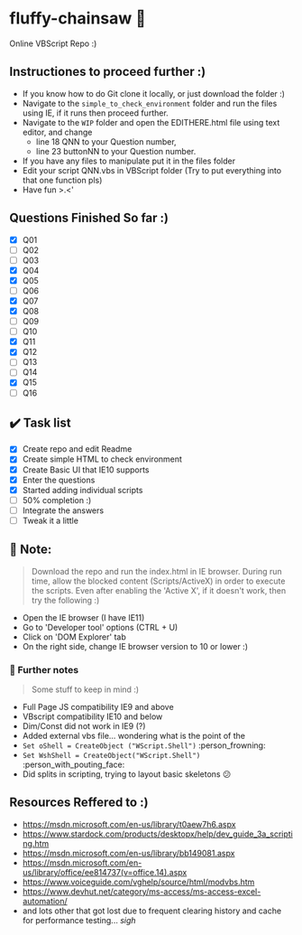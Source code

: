 # fluffy-chainsaw :see_no_evil: 
Online VBScript Repo :)

## Instructiones to proceed further :)
* If you know how to do Git clone it locally, or just download the folder :)
* Navigate to the `simple_to_check_environment` folder and run the files using IE, if it runs then proceed further.
* Navigate to the `WIP` folder and open the EDITHERE.html file using text editor, and change 
	* line 18 QNN to your Question number, 
	* line 23 buttonNN to your Question number.
* If you have any files to manipulate put it in the files folder
* Edit your script QNN.vbs in VBScript folder (Try to put everything into that one function pls)
* Have fun >.<'

## Questions Finished So far :)

- [X] Q01
- [ ] Q02
- [ ] Q03
- [X] Q04
- [X] Q05
- [ ] Q06
- [X] Q07
- [X] Q08
- [ ] Q09
- [ ] Q10
- [X] Q11
- [X] Q12
- [ ] Q13
- [ ] Q14
- [X] Q15
- [ ] Q16

## :heavy_check_mark: Task list  

- [x] Create repo and edit Readme
- [x] Create simple HTML to check environment
- [x] Create Basic UI that IE10 supports
- [x] Enter the questions
- [x] Started adding individual scripts
- [ ] 50% completion :)
- [ ] Integrate the answers
- [ ] Tweak it a little

## :pushpin: Note: 
> Download the repo and run the index.html in IE browser.
During run time, allow the blocked content (Scripts/ActiveX) in order to execute the scripts. Even after enabling the 'Active X', if it doesn't work, then try the following :)

* Open the IE browser (I have IE11)
* Go to 'Developer tool' options (CTRL + U)
* Click on 'DOM Explorer' tab
* On the right side, change IE browser version to 10 or lower :)

### :paperclip: Further notes 
> Some stuff to keep in mind :)
* Full Page JS compatibility IE9 and above
* VBscript compatibility IE10 and below
* Dim/Const did not work in IE9 (?)
* Added external vbs file... wondering what is the point of the 
* `Set oShell = CreateObject ("WScript.Shell")` :person_frowning:
* `Set WshShell = CreateObject("WScript.Shell")` :person_with_pouting_face:
* Did splits in scripting, trying to layout basic skeletons :confused:

## Resources Reffered to :)
* https://msdn.microsoft.com/en-us/library/t0aew7h6.aspx
* https://www.stardock.com/products/desktopx/help/dev_guide_3a_scripting.htm
* https://msdn.microsoft.com/en-us/library/bb149081.aspx
* https://msdn.microsoft.com/en-us/library/office/ee814737(v=office.14).aspx
* https://www.voiceguide.com/vghelp/source/html/modvbs.htm
* https://www.devhut.net/category/ms-access/ms-access-excel-automation/
* and lots other that got lost due to frequent clearing history and cache for performance testing... *sigh*